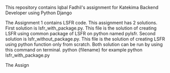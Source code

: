 This repository contains Iqbal Fadhil's assignment for Katekima Backend Developer using Python Django

The Assignment 1 contains LSFR code.
This assignment has 2 solutions.
First solution is lsfr_with_package.py. This file is the solution of creating LSFR using common package of LSFR on python named pylsfr.
Second solution is lsfr_without_package.py. This file is the solution of creating LSFR using python function only from scratch.
Both solution can be run by using this command on terminal.
python {filename}
for example
python lsfr_with_package.py

The Assign